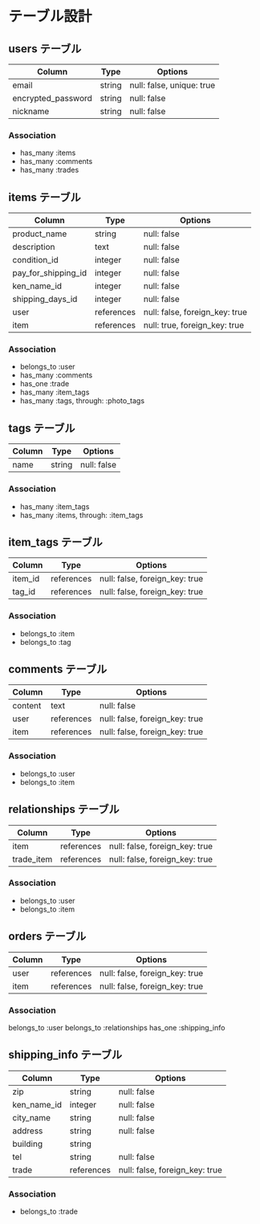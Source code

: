 # テーブル設計

## users テーブル

| Column             | Type   | Options                   |
| ------------------ | ------ | ------------------------- |
| email              | string | null: false, unique: true |
| encrypted_password | string | null: false               |
| nickname           | string | null: false               |

### Association

- has_many :items
- has_many :comments
- has_many :trades

## items テーブル

| Column              | Type       | Options                        |
| ------------------- | ---------- | ------------------------------ |
| product_name        | string     | null: false                    |
| description         | text       | null: false                    |
| condition_id        | integer    | null: false                    |
| pay_for_shipping_id | integer    | null: false                    |
| ken_name_id         | integer    | null: false                    |
| shipping_days_id    | integer    | null: false                    |
| user                | references | null: false, foreign_key: true |
| item                | references | null: true,  foreign_key: true  |

### Association

- belongs_to :user
- has_many :comments
- has_one  :trade
- has_many :item_tags
- has_many :tags, through: :photo_tags

## tags テーブル
| Column | Type   | Options     |
| ------ | ------ | ----------- |
| name   | string | null: false |

### Association

- has_many :item_tags
- has_many :items, through: :item_tags

## item_tags テーブル

| Column  | Type       | Options                        |
| ------- | ---------- | ------------------------------ |
| item_id | references | null: false, foreign_key: true |
| tag_id  | references | null: false, foreign_key: true |

### Association

- belongs_to :item
- belongs_to :tag

## comments テーブル

| Column    | Type       | Options                        |
| --------- | ---------- | ------------------------------ |
| content   | text       | null: false                    |
| user      | references | null: false, foreign_key: true |
| item      | references | null: false, foreign_key: true |

### Association

- belongs_to :user
- belongs_to :item

## relationships テーブル

| Column        | Type       | Options                        |
| ------------- | ---------- | ------------------------------ |
| item          | references | null: false, foreign_key: true |
| trade_item    | references | null: false, foreign_key: true |

### Association

- belongs_to :user
- belongs_to :item

## orders テーブル

| Column | Type       | Options                        |
| ------ | ---------- | ------------------------------ |
| user   | references | null: false, foreign_key: true |
| item   | references | null: false, foreign_key: true |

### Association

belongs_to :user
belongs_to :relationships
has_one :shipping_info

## shipping_info テーブル

| Column          | Type       | Options                        |
| --------------- | ---------- | ------------------------------ |
| zip             | string     | null: false                    |
| ken_name_id     | integer    | null: false                    |
| city_name       | string     | null: false                    |
| address         | string     | null: false                    |
| building        | string     |                                |
| tel             | string     | null: false                    |
| trade           | references | null: false, foreign_key: true |

### Association

- belongs_to :trade